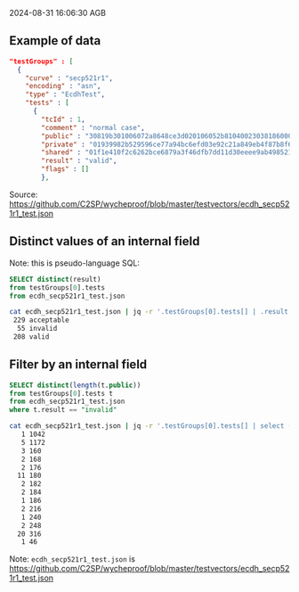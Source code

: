 2024-08-31 16:06:30 AGB

## Example of data

```json
"testGroups" : [
  {
    "curve" : "secp521r1",
    "encoding" : "asn",
    "type" : "EcdhTest",
    "tests" : [
      {
        "tcId" : 1,
        "comment" : "normal case",
        "public" : "30819b301006072a8648ce3d020106052b8104002303818600040064da3e94733db536a74a0d8a5cb2265a31c54a1da6529a198377fbd38575d9d79769ca2bdf2d4c972642926d444891a652e7f492337251adf1613cf3077999b5ce00e04ad19cf9fd4722b0c824c069f70c3c0e7ebc5288940dfa92422152ae4a4f79183ced375afb54db1409ddf338b85bb6dbfc5950163346bb63a90a70c5aba098f7",
        "private" : "01939982b529596ce77a94bc6efd03e92c21a849eb4f87b8f619d506efc9bb22e7c61640c90d598f795b64566dc6df43992ae34a1341d458574440a7371f611c7dcd",
        "shared" : "01f1e410f2c6262bce6879a3f46dfb7dd11d30eeee9ab49852102e1892201dd10f27266c2cf7cbccc7f6885099043dad80ff57f0df96acf283fb090de53df95f7d87",
        "result" : "valid",
        "flags" : []
        },
```

Source: https://github.com/C2SP/wycheproof/blob/master/testvectors/ecdh_secp521r1_test.json

## Distinct values of an internal field

Note: this is pseudo-language SQL:

```sql
SELECT distinct(result)
from testGroups[0].tests
from ecdh_secp521r1_test.json
```

```bash
cat ecdh_secp521r1_test.json | jq -r '.testGroups[0].tests[] | .result' | sort | uniq -c
 229 acceptable
  55 invalid
 208 valid
```

## Filter by an internal field

```sql
SELECT distinct(length(t.public))
from testGroups[0].tests t
from ecdh_secp521r1_test.json
where t.result == "invalid"
```

```bash
cat ecdh_secp521r1_test.json | jq -r '.testGroups[0].tests[] | select (.result=="invalid") | .public | length' | sort | uniq -c
   1 1042
   5 1172
   3 160
   2 168
   2 176
  11 180
   2 182
   2 184
   1 186
   2 216
   1 240
   2 248
  20 316
   1 46
```

Note: `ecdh_secp521r1_test.json` is https://github.com/C2SP/wycheproof/blob/master/testvectors/ecdh_secp521r1_test.json
